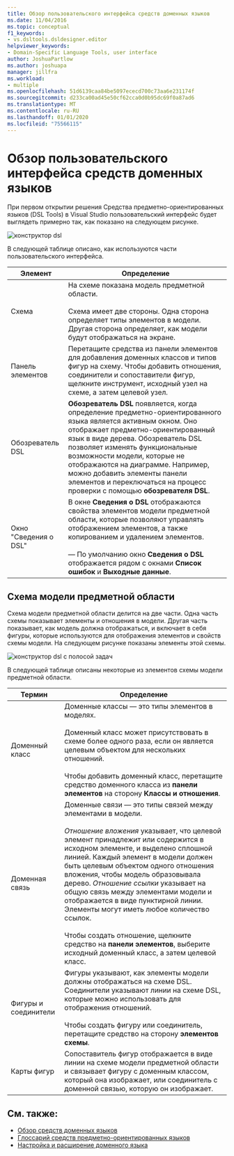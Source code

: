 ```yaml
---
title: Обзор пользовательского интерфейса средств доменных языков
ms.date: 11/04/2016
ms.topic: conceptual
f1_keywords:
- vs.dsltools.dsldesigner.editor
helpviewer_keywords:
- Domain-Specific Language Tools, user interface
author: JoshuaPartlow
ms.author: joshuapa
manager: jillfra
ms.workload:
- multiple
ms.openlocfilehash: 51d6139caa84be5097ececd700c73aa6e231174f
ms.sourcegitcommit: d233ca00ad45e50cf62cca0d0b95dc69f0a87ad6
ms.translationtype: MT
ms.contentlocale: ru-RU
ms.lasthandoff: 01/01/2020
ms.locfileid: "75566115"
---
```

# <a name="overview-of-the-domain-specific-language-tools-user-interface"></a>Обзор пользовательского интерфейса средств доменных языков
При первом открытии решения Средства предметно-ориентированных языков (DSL Tools) в Visual Studio пользовательский интерфейс будет выглядеть примерно так, как показано на следующем рисунке.

 ![конструктор dsl](../modeling/media/dsl_designer.png)

 В следующей таблице описано, как используются части пользовательского интерфейса.

|**Элемент**|**Определение**|
|-|-|
|Схема|На схеме показана модель предметной области.<br /><br /> Схема имеет две стороны. Одна сторона определяет типы элементов в модели. Другая сторона определяет, как модели будут отображаться на экране.|
|Панель элементов|Перетащите средства из панели элементов для добавления доменных классов и типов фигур на схему. Чтобы добавить отношения, соединители и сопоставители фигур, щелкните инструмент, исходный узел на схеме, а затем целевой узел.|
|Обозреватель DSL|**Обозреватель DSL** появляется, когда определение предметно-ориентированного языка является активным окном. Оно отображает предметно-ориентированный язык в виде дерева. Обозреватель DSL позволяет изменять функциональные возможности модели, которые не отображаются на диаграмме. Например, можно добавить элементы панели элементов и переключаться на процесс проверки с помощью **обозревателя DSL**.|
|Окно "Сведения о DSL"|В окне **Сведения о DSL** отображаются свойства элементов модели предметной области, которые позволяют управлять отображением элементов, а также копированием и удалением элементов.<br /><br /> — По умолчанию окно **Сведения о DSL** отображается рядом с окнами **Список ошибок** и **Выходные данные**.|

## <a name="the-domain-model-diagram"></a>Схема модели предметной области
 Схема модели предметной области делится на две части. Одна часть схемы показывает элементы и отношения в модели. Другая часть показывает, как модель должна отображаться, и включает в себя фигуры, которые используются для отображения элементов и свойств схемы модели. На следующем рисунке показаны элементы этой схемы.

 ![конструктор dsl с полосой задач](../modeling/media/dsl_desinger.png)

 В следующей таблице описаны некоторые из элементов схемы модели предметной области.

|**Термин**|**Определение**|
|-|-|
|Доменный класс|Доменные классы — это типы элементов в моделях.<br /><br /> Доменный класс может присутствовать в схеме более одного раза, если он является целевым объектом для нескольких отношений.<br /><br /> Чтобы добавить доменный класс, перетащите средство доменного класса из **панели элементов** на сторону **Классы и отношения**.|
|Доменная связь|Доменные связи — это типы связей между элементами в модели.<br /><br /> *Отношение вложения* указывает, что целевой элемент принадлежит или содержится в исходном элементе, и выделено сплошной линией. Каждый элемент в модели должен быть целевым объектом одного отношения вложения, чтобы модель образовывала дерево. *Отношение ссылки* указывает на общую связь между элементами модели и отображается в виде пунктирной линии. Элементы могут иметь любое количество ссылок.<br /><br /> Чтобы создать отношение, щелкните средство на **панели элементов**, выберите исходный доменный класс, а затем целевой класс.|
|Фигуры и соединители|Фигуры указывают, как элементы модели должны отображаться на схеме DSL. Соединители указывают линии на схеме DSL, которые можно использовать для отображения отношений.<br /><br /> Чтобы создать фигуру или соединитель, перетащите средство на сторону **элементов схемы**.|
|Карты фигур|Сопоставитель фигур отображается в виде линии на схеме модели предметной области и связывает фигуру с доменным классом, который она изображает, или соединитель с доменной связью, которую он изображает.|

## <a name="see-also"></a>См. также:

- [Обзор средств доменных языков](../modeling/overview-of-domain-specific-language-tools.md)
- [Глоссарий средств предметно-ориентированных языков](https://msdn.microsoft.com/ca5e84cb-a315-465c-be24-76aa3df276aa)
- [Настройка и расширение доменного языка](../modeling/customizing-and-extending-a-domain-specific-language.md)
